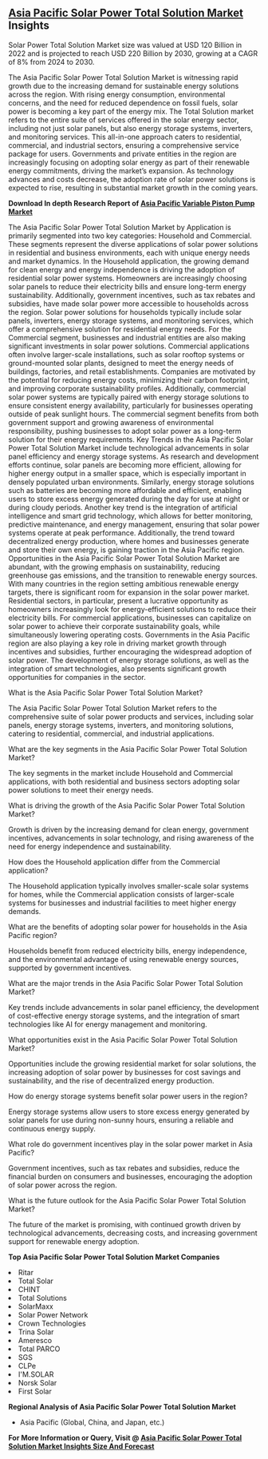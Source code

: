 <h2><a href="https://www.verifiedmarketreports.com/download-sample/?rid=285964&amp;utm_source=Github-Feb&amp;utm_medium=219" target="_blank">Asia Pacific Solar Power Total Solution Market</a> Insights</h2><p>Solar Power Total Solution Market size was valued at USD 120 Billion in 2022 and is projected to reach USD 220 Billion by 2030, growing at a CAGR of 8% from 2024 to 2030.</p><p><p>The Asia Pacific Solar Power Total Solution Market is witnessing rapid growth due to the increasing demand for sustainable energy solutions across the region. With rising energy consumption, environmental concerns, and the need for reduced dependence on fossil fuels, solar power is becoming a key part of the energy mix. The Total Solution market refers to the entire suite of services offered in the solar energy sector, including not just solar panels, but also energy storage systems, inverters, and monitoring services. This all-in-one approach caters to residential, commercial, and industrial sectors, ensuring a comprehensive service package for users. Governments and private entities in the region are increasingly focusing on adopting solar energy as part of their renewable energy commitments, driving the market’s expansion. As technology advances and costs decrease, the adoption rate of solar power solutions is expected to rise, resulting in substantial market growth in the coming years. <p><strong>Download In depth Research Report of <a href="https://www.verifiedmarketreports.com/download-sample/?rid=236118&amp;utm_source=Pulse-Dec&amp;utm_medium=219" target="_blank">Asia Pacific Variable Piston Pump Market</a></strong></p> The Asia Pacific Solar Power Total Solution Market by Application is primarily segmented into two key categories: Household and Commercial. These segments represent the diverse applications of solar power solutions in residential and business environments, each with unique energy needs and market dynamics. In the Household application, the growing demand for clean energy and energy independence is driving the adoption of residential solar power systems. Homeowners are increasingly choosing solar panels to reduce their electricity bills and ensure long-term energy sustainability. Additionally, government incentives, such as tax rebates and subsidies, have made solar power more accessible to households across the region. Solar power solutions for households typically include solar panels, inverters, energy storage systems, and monitoring services, which offer a comprehensive solution for residential energy needs. For the Commercial segment, businesses and industrial entities are also making significant investments in solar power solutions. Commercial applications often involve larger-scale installations, such as solar rooftop systems or ground-mounted solar plants, designed to meet the energy needs of buildings, factories, and retail establishments. Companies are motivated by the potential for reducing energy costs, minimizing their carbon footprint, and improving corporate sustainability profiles. Additionally, commercial solar power systems are typically paired with energy storage solutions to ensure consistent energy availability, particularly for businesses operating outside of peak sunlight hours. The commercial segment benefits from both government support and growing awareness of environmental responsibility, pushing businesses to adopt solar power as a long-term solution for their energy requirements. Key Trends in the Asia Pacific Solar Power Total Solution Market include technological advancements in solar panel efficiency and energy storage systems. As research and development efforts continue, solar panels are becoming more efficient, allowing for higher energy output in a smaller space, which is especially important in densely populated urban environments. Similarly, energy storage solutions such as batteries are becoming more affordable and efficient, enabling users to store excess energy generated during the day for use at night or during cloudy periods. Another key trend is the integration of artificial intelligence and smart grid technology, which allows for better monitoring, predictive maintenance, and energy management, ensuring that solar power systems operate at peak performance. Additionally, the trend toward decentralized energy production, where homes and businesses generate and store their own energy, is gaining traction in the Asia Pacific region. Opportunities in the Asia Pacific Solar Power Total Solution Market are abundant, with the growing emphasis on sustainability, reducing greenhouse gas emissions, and the transition to renewable energy sources. With many countries in the region setting ambitious renewable energy targets, there is significant room for expansion in the solar power market. Residential sectors, in particular, present a lucrative opportunity as homeowners increasingly look for energy-efficient solutions to reduce their electricity bills. For commercial applications, businesses can capitalize on solar power to achieve their corporate sustainability goals, while simultaneously lowering operating costs. Governments in the Asia Pacific region are also playing a key role in driving market growth through incentives and subsidies, further encouraging the widespread adoption of solar power. The development of energy storage solutions, as well as the integration of smart technologies, also presents significant growth opportunities for companies in the sector. <p>What is the Asia Pacific Solar Power Total Solution Market? </p> <p>The Asia Pacific Solar Power Total Solution Market refers to the comprehensive suite of solar power products and services, including solar panels, energy storage systems, inverters, and monitoring solutions, catering to residential, commercial, and industrial applications.</p> <p>What are the key segments in the Asia Pacific Solar Power Total Solution Market? </p> <p>The key segments in the market include Household and Commercial applications, with both residential and business sectors adopting solar power solutions to meet their energy needs.</p> <p>What is driving the growth of the Asia Pacific Solar Power Total Solution Market? </p> <p>Growth is driven by the increasing demand for clean energy, government incentives, advancements in solar technology, and rising awareness of the need for energy independence and sustainability.</p> <p>How does the Household application differ from the Commercial application? </p> <p>The Household application typically involves smaller-scale solar systems for homes, while the Commercial application consists of larger-scale systems for businesses and industrial facilities to meet higher energy demands.</p> <p>What are the benefits of adopting solar power for households in the Asia Pacific region? </p> <p>Households benefit from reduced electricity bills, energy independence, and the environmental advantage of using renewable energy sources, supported by government incentives.</p> <p>What are the major trends in the Asia Pacific Solar Power Total Solution Market? </p> <p>Key trends include advancements in solar panel efficiency, the development of cost-effective energy storage systems, and the integration of smart technologies like AI for energy management and monitoring.</p> <p>What opportunities exist in the Asia Pacific Solar Power Total Solution Market? </p> <p>Opportunities include the growing residential market for solar solutions, the increasing adoption of solar power by businesses for cost savings and sustainability, and the rise of decentralized energy production.</p> <p>How do energy storage systems benefit solar power users in the region? </p> <p>Energy storage systems allow users to store excess energy generated by solar panels for use during non-sunny hours, ensuring a reliable and continuous energy supply.</p> <p>What role do government incentives play in the solar power market in Asia Pacific? </p> <p>Government incentives, such as tax rebates and subsidies, reduce the financial burden on consumers and businesses, encouraging the adoption of solar power across the region.</p> <p>What is the future outlook for the Asia Pacific Solar Power Total Solution Market? </p> <p>The future of the market is promising, with continued growth driven by technological advancements, decreasing costs, and increasing government support for renewable energy adoption.</p> </p><p><strong>Top Asia Pacific Solar Power Total Solution Market Companies</strong></p><div data-test-id=""><p><li>Ritar</li><li> Total Solar</li><li> CHINT</li><li> Total Solutions</li><li> SolarMaxx</li><li> Solar Power Network</li><li> Crown Technologies</li><li> Trina Solar</li><li> Ameresco</li><li> Total PARCO</li><li> SGS</li><li> CLPe</li><li> I'M.SOLAR</li><li> Norsk Solar</li><li> First Solar</li></p><div><strong>Regional Analysis of&nbsp;Asia Pacific Solar Power Total Solution Market</strong></div><ul><li dir="ltr"><p dir="ltr">Asia Pacific (Global, China, and Japan, etc.)</p></li></ul><p><strong>For More Information or Query, Visit @&nbsp;</strong><strong><a href="https://www.verifiedmarketreports.com/product/solar-power-total-solution-market/?utm_source=Github-Feb&amp;utm_medium=219" target="_blank">Asia Pacific Solar Power Total Solution Market Insights Size And Forecast</a></strong></p></div><h2>&nbsp;</h2><div data-test-id="">&nbsp;</div>
